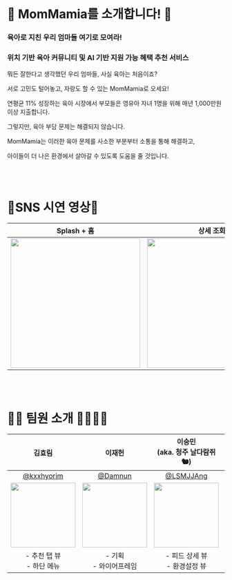 

# 💙 MomMamia를 소개합니다! 💙 

### **육아로 지친 우리 엄마들 여기로 모여라!**



### **위치 기반 육아 커뮤니티 및 AI 기반 지원 가능 혜택 추천 서비스**



뭐든 잘한다고 생각했던 우리 엄마들, 사실 육아는 처음이죠? 

서로 고민도 털어놓고, 자랑도 할 수 있는 MomMamia로 오세요!



연평균 11% 성장하는 육아 시장에서 부모들은 영유아 자녀 1명을 위해 매년 1,000만원 이상 지출합니다.

그렇지만, 육아 부담 문제는 해결되지 않습니다.

MomMamia는 이러한 육아 문제를 사소한 부분부터 소통을 통해 해결하고, 

아이들이 더 나은 환경에서 살아갈 수 있도록 도움을 줄 것입니다.

<br/><br/>


# 📱SNS 시연 영상📱

| Splash + 홈 | 상세 조회 |                         추천 콘텐츠                          |                           환경설정                           |
| :---------: | :-------: | :----------------------------------------------------------: | :----------------------------------------------------------: |
|  <img src="https://user-images.githubusercontent.com/59546818/235036170-89d23def-b46a-4352-80c5-e8450eac7971.gif" width="300"/>    |  <img src="https://user-images.githubusercontent.com/59546818/235037322-0609700b-0788-43e0-8866-22c413183bd3.gif" width="300"/>         | <img src="https://user-images.githubusercontent.com/59546818/234962124-9c035658-b6d2-435a-9b65-efa8873ad7f2.gif" width ="300"/> | <img src="https://user-images.githubusercontent.com/59546818/234963263-c8055ce9-555b-43f6-a2e7-0cbaf4907665.png" width="300"/> |

<br/><br/>

# 🙋‍♀️ 팀원 소개 👨‍👩‍👧‍👦

|                            김효림                            |                            이재헌                            |              이승민<br />(aka. 청주 날다람쥐🐿️)               |                            임해찬                            |                            제갈규                            |
| :----------------------------------------------------------: | :----------------------------------------------------------: | :----------------------------------------------------------: | :----------------------------------------------------------: | :----------------------------------------------------------: |
|          [@kxxhyorim](https://github.com/KxxHyoRim)          |             [@Damnun](https://github.com/Damnun)             |           [@LSMJJAng](https://github.com/LSMJJAng)           |          [@haechan29](https://github.com/haechan29)          |           [@GyuJeGal](https://github.com/GyujeGal)           |
| <img src="https://user-images.githubusercontent.com/59546818/234958376-3b7ac64d-1716-418d-a145-6371c9bff6d1.png" width = "150"> | <img src="https://user-images.githubusercontent.com/59546818/234958690-018e602a-95af-4ff7-ace6-e4147bd8af30.png" width = "150"> | <img src="https://user-images.githubusercontent.com/59546818/234959007-1d6dca3e-4fdb-4d5b-8505-79aba5c595ee.png" width = "150"> | <img src="https://user-images.githubusercontent.com/59546818/234958909-bff59ee2-7aa2-4fb2-afc7-b45cc82ea341.png" width = "150"> | <img src="https://user-images.githubusercontent.com/59546818/234958839-3e9afa20-c54d-4ee2-abcc-ccc9d510d04e.png" width = "150"> |
|                - 추천 탭 뷰<br />- 하단 메뉴                 |                  - 기획<br />- 와이어프레임                  |              - 피드 상세 뷰<br />- 환경설정 뷰               |                           - 홈 뷰                            |               - 자료 수집<br /> - 데이터 가공                |
